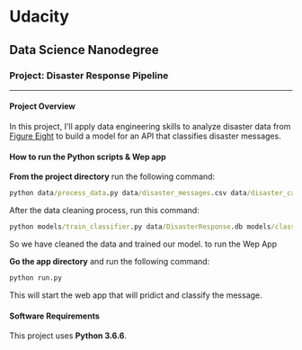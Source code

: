 # Udacity
## Data Science Nanodegree
### Project: Disaster Response Pipeline
---
#### Project Overview
 In this project, I'll apply data engineering skills to analyze disaster data from <a href="https://www.figure-eight.com/" target="_blank">Figure Eight</a> to build a model for an API that classifies disaster messages.

#### How to run the Python scripts & Wep app
**From the project directory** run the following command:
```bat
python data/process_data.py data/disaster_messages.csv data/disaster_categories.csv data/DisasterResponse.db
```
After the data cleaning process, run this command:

```bat
python models/train_classifier.py data/DisasterResponse.db models/classifier.pkl
```

So we have cleaned the data and trained our model. to run the Wep App

**Go the app directory** and run the following command:

<a id='com'></a>

```bat
python run.py
```

This will start the web app that will pridict and classify the message.

#### Software Requirements

This project uses **Python 3.6.6**.
